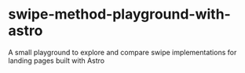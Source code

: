 # swipe-method-playground-with-astro
A small playground to explore and compare swipe implementations for landing pages built with Astro
